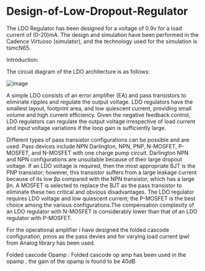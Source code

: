 # Design-of-Low-Dropout-Regulator
The LDO Regulator has been designed for a voltage of 0.9v for a load current of (0-20)mA. The design and simulation have been performed in the Cadence Virtuoso (simulator), and the technology used for the simulation is tsmcN65. 

Introduction:

The circuit diagram of the LDO architecture is as follows:

![image](https://github.com/TarakaSriram/Design-of-Low-Dropout-Regulator/assets/65438040/83839871-ff75-4900-960d-5b6db14bbb4d)


A simple LDO consists of an error amplifier (EA) and pass transistors to eliminate ripples and regulate the output voltage. LDO regulators have the smallest layout, footprint area, and low quiescent current, providing small volume and high current efficiency. Given the negative feedback control, LDO regulators can regulate the output voltage irrespective of load current and input voltage variations if the loop gain is sufficiently large.

Different types of pass transistor configurations can be possible and are used. Pass devices include NPN Darlington, NPN, PNP, N-MOSFET, P-MOSFET, and N-MOSFET with one charge pump circuit. Darlington NPN and NPN configurations are unsuitable because of their large dropout voltage. If an LDO voltage is required, then the most appropriate BJT is the PNP transistor; however, this transistor suffers from a large leakage current because of its low βp compared with the NPN transistor, which has a large βn. A MOSFET is selected to replace the BJT as the pass transistor to eliminate these two critical and obvious disadvantages. The LDO regulator requires LDO voltage and low quiescent current; the P-MOSFET is the best choice among the various configurations.The compensation complexity of an LDO regulator with N-MOSFET
is considerably lower than that of an LDO regulator with P-MOSFET.

For the operational amplifier i have designed the folded cascode configuration, pmos as the pass devies and for varying load current ipwl from Analog library has been used.

Folded cascode Opamp :  Folded cascode op amp has been used in the opamp , the gain of the opamp is found to be 40dB
